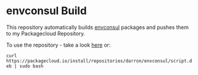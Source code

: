 envconsul Build
============

This repository automatically builds [envconsul](https://github.com/hashicorp/envconsul) packages and pushes them to my Packagecloud Repository.

To use the repository - take a look [here](https://packagecloud.io/darron/envconsul/install) or:

`curl https://packagecloud.io/install/repositories/darron/envconsul/script.deb | sudo bash`
